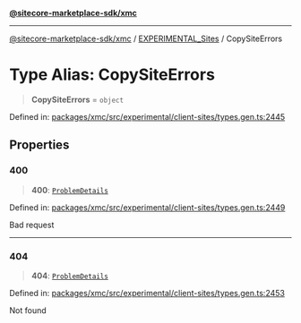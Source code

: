 [**@sitecore-marketplace-sdk/xmc**](../../../../README.md)

***

[@sitecore-marketplace-sdk/xmc](../../../../README.md) / [EXPERIMENTAL\_Sites](../README.md) / CopySiteErrors

# Type Alias: CopySiteErrors

> **CopySiteErrors** = `object`

Defined in: [packages/xmc/src/experimental/client-sites/types.gen.ts:2445](https://github.com/Sitecore/marketplace-sdk/blob/main/packages/xmc/src/experimental/client-sites/types.gen.ts#L2445)

## Properties

### 400

> **400**: [`ProblemDetails`](ProblemDetails.md)

Defined in: [packages/xmc/src/experimental/client-sites/types.gen.ts:2449](https://github.com/Sitecore/marketplace-sdk/blob/main/packages/xmc/src/experimental/client-sites/types.gen.ts#L2449)

Bad request

***

### 404

> **404**: [`ProblemDetails`](ProblemDetails.md)

Defined in: [packages/xmc/src/experimental/client-sites/types.gen.ts:2453](https://github.com/Sitecore/marketplace-sdk/blob/main/packages/xmc/src/experimental/client-sites/types.gen.ts#L2453)

Not found
